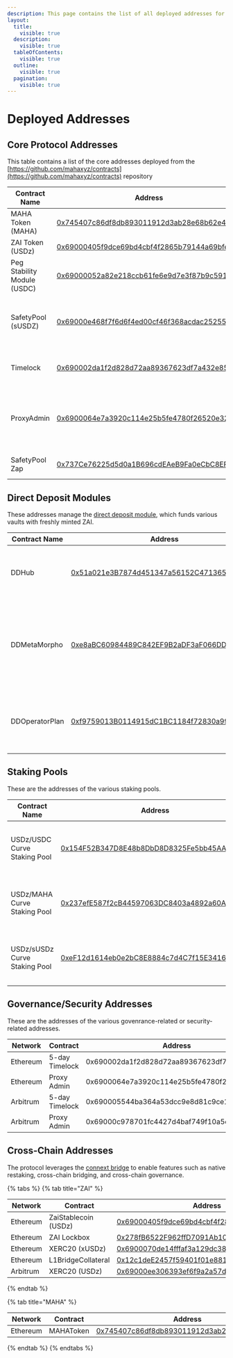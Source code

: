 ```yaml
---
description: This page contains the list of all deployed addresses for the protocol.
layout:
  title:
    visible: true
  description:
    visible: true
  tableOfContents:
    visible: true
  outline:
    visible: true
  pagination:
    visible: true
---
```


# Deployed Addresses

## Core Protocol Addresses

This table contains a list of the core addresses deployed from the [https://github.com/mahaxyz/contracts](https://github.com/mahaxyz/contracts) repository

| Contract Name               | Address                                                                                                               | Comments                                                        |
| --------------------------- | --------------------------------------------------------------------------------------------------------------------- | --------------------------------------------------------------- |
| MAHA Token (MAHA)           | [0x745407c86df8db893011912d3ab28e68b62e49b0](https://etherscan.io/token/0x745407c86df8db893011912d3ab28e68b62e49b0)   | The governance token                                            |
| ZAI Token (USDz)            | [0x69000405f9dce69bd4cbf4f2865b79144a69bfe0](https://etherscan.io/token/0x69000405f9dce69bd4cbf4f2865b79144a69bfe0)   | The USD stablecoin                                              |
| Peg Stability Module (USDC) | [0x69000052a82e218ccb61fe6e9d7e3f87b9c5916f](https://etherscan.io/address/0x69000052a82e218ccb61fe6e9d7e3f87b9c5916f) | Used to mint ZAI with USDC collateral                           |
| SafetyPool (sUSDZ)          | [0x69000e468f7f6d6f4ed00cf46f368acdac252553](https://etherscan.io/address/0x69000e468f7f6d6f4ed00cf46f368acdac252553) | Safety Pool used to stake ZAI to protect against bad debt       |
| Timelock                    | [0x690002da1f2d828d72aa89367623df7a432e85a9](https://etherscan.io/address/0x690002da1f2d828d72aa89367623df7a432e85a9) | All protocol ownership rests in this timelock                   |
| ProxyAdmin                  | [0x6900064e7a3920c114e25b5fe4780f26520e3231](https://etherscan.io/address/0x6900064e7a3920c114e25b5fe4780f26520e3231) | Used as the admin for all deployed proxies. Owned by governance |
| SafetyPool Zap              | [0x737Ce76225d5d0a1B696cdEAeB9Fa0eCbC8EF424](https://etherscan.io/address/0x737Ce76225d5d0a1B696cdEAeB9Fa0eCbC8EF424) | Used to zap into the safety pool.                               |

## Direct Deposit Modules <a href="#layer-2-addresses" id="layer-2-addresses"></a>

These addresses manage the [direct deposit module](deployed-addresses.md#layer-2-addresses), which funds various vaults with freshly minted ZAI.

| Contract Name  | Address                                                                                                               | Comments                                                                                  |
| -------------- | --------------------------------------------------------------------------------------------------------------------- | ----------------------------------------------------------------------------------------- |
| DDHub          | [0x51a021e3B7874d451347a56152C47136593b6740](https://etherscan.io/address/0x51a021e3B7874d451347a56152C47136593b6740) | Direct Deposit module that mints ZAI to be used for lending                               |
| DDMetaMorpho   | [0xe8aBC60984489C842EF9B2aDF3aF066DD260744B](https://etherscan.io/address/0xe8abc60984489c842ef9b2adf3af066dd260744b) | Direct Deposit MetaMorpho Pool that uses te minted ZAI to supply into a MetaMorpho vault. |
| DDOperatorPlan | [0xf9759013B0114915dC1BC1184f72830a999f4111](https://etherscan.io/address/0xf9759013B0114915dC1BC1184f72830a999f4111) | A simple operator plan that sets the target on the MetaMorpho vaults                      |

## Staking Pools <a href="#layer-2-addresses" id="layer-2-addresses"></a>

These are the addresses of the various staking pools.

| Contract Name                 | Address                                                                                                               | Comments                                                                                                                          |
| ----------------------------- | --------------------------------------------------------------------------------------------------------------------- | --------------------------------------------------------------------------------------------------------------------------------- |
| USDz/USDC Curve Staking Pool  | [0x154F52B347D8E48b8DbD8D8325Fe5bb45AAdCCDa](https://etherscan.io/address/0x154F52B347D8E48b8DbD8D8325Fe5bb45AAdCCDa) | The staking pool for the [USDz/USDC Liquidity Pool](https://curve.fi/#/ethereum/pools/factory-stable-ng-229/deposit) on Curve.fi  |
| USDz/MAHA Curve Staking Pool  | [0x237efE587f2cB44597063DC8403a4892a60A5a4f](https://etherscan.io/address/0x237efE587f2cB44597063DC8403a4892a60A5a4f) | The staking pool for the [USDz/MAHA Liquidity Pool](https://curve.fi/#/ethereum/pools/factory-twocrypto-54/deposit) on Curve.fi   |
| USDz/sUSDz Curve Staking Pool | [0xeF12d1614eb0e2bC8E8884c7d4C7f15E34164F40](https://etherscan.io/address/0xeF12d1614eb0e2bC8E8884c7d4C7f15E34164F40) | The staking pool for the [USDz/sUSDz Liquidity Pool](https://curve.fi/#/ethereum/pools/factory-stable-ng-230/deposit) on Curve.fi |

## Governance/Security Addresses <a href="#layer-2-addresses" id="layer-2-addresses"></a>

These are the addresses of the various govenrance-related or security-related addresses.

<table><thead><tr><th width="134">Network</th><th width="156">Contract</th><th>Address</th></tr></thead><tbody><tr><td>Ethereum</td><td>5-day Timelock</td><td>0x690002da1f2d828d72aa89367623df7a432e85a9</td></tr><tr><td>Ethereum</td><td>Proxy Admin</td><td>0x6900064e7a3920c114e25b5fe4780f26520e3231</td></tr><tr><td>Arbitrum</td><td>5-day Timelock</td><td>0x690005544ba364a53dcc9e8d81c9ce1e90018ab7</td></tr><tr><td>Arbitrum</td><td>Proxy Admin</td><td>0x69000c978701fc4427d4baf749f10a5cec582863</td></tr></tbody></table>

## Cross-Chain Addresses <a href="#layer-2-addresses" id="layer-2-addresses"></a>

The protocol leverages the [connext bridge](https://www.connext.network/) to enable features such as native restaking, cross-chain bridging, and cross-chain governance.

{% tabs %}
{% tab title="ZAI" %}

<table><thead><tr><th width="121">Network</th><th width="168">Contract</th><th width="381">Address</th></tr></thead><tbody><tr><td>Ethereum</td><td>ZaiStablecoin (USDz)</td><td><a href="https://etherscan.io/token/0x69000405f9dce69bd4cbf4f2865b79144a69bfe0">0x69000405f9dce69bd4cbf4f2865b79144a69bfe0</a></td></tr><tr><td>Ethereum</td><td>ZAI Lockbox</td><td><a href="https://etherscan.io/address/0x278fb6522f962ffd7091ab103618b09aab24ae78">0x278fB6522F962ffD7091Ab103618b09aab24AE78</a></td></tr><tr><td>Ethereum</td><td>XERC20 (xUSDz)</td><td><a href="https://etherscan.io/address/0x6900070de14fffaf3a129dc3880e0153444167fa#code">0x6900070de14fffaf3a129dc3880e0153444167fa</a></td></tr><tr><td>Ethereum</td><td>L1BridgeCollateral</td><td><a href="https://etherscan.io/address/0x12c1dee2457f59401f01e881be9d0e17f9db40e2#code">0x12c1deE2457f59401f01e881bE9D0e17f9Db40e2</a></td></tr><tr><td>Arbitrum</td><td>XERC20 (USDz)</td><td><a href="https://arbiscan.io/address/0x69000ee306393ef6f9a2a57d5cb5960263bd531f#code">0x69000ee306393ef6f9a2a57d5cb5960263bd531f</a></td></tr></tbody></table>
{% endtab %}

{% tab title="MAHA" %}

<table><thead><tr><th width="129">Network</th><th width="132">Contract</th><th width="395">Address</th></tr></thead><tbody><tr><td>Ethereum</td><td>MAHAToken</td><td><a href="https://etherscan.io/token/0x745407c86df8db893011912d3ab28e68b62e49b0">0x745407c86df8db893011912d3ab28e68b62e49b0</a></td></tr></tbody></table>
{% endtab %}
{% endtabs %}
